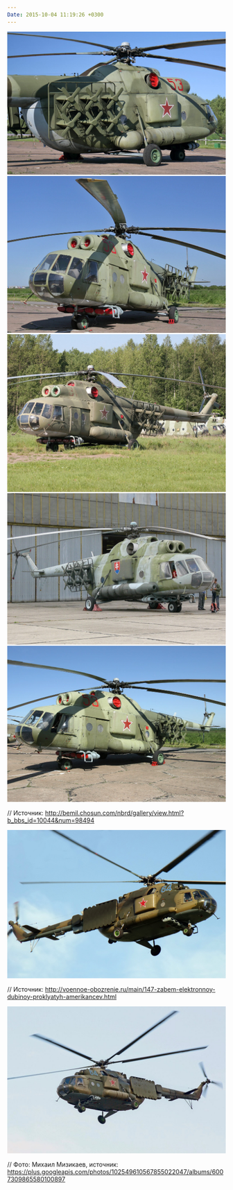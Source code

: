 ```yaml
---
Date: 2015-10-04 11:19:26 +0300
---
```


![](Mi-8PPA-Hip-K-01.jpg)
![](Mi-8PPA-Hip-K-02.jpg)
![](Mi-8PPA-Hip-K-03.jpg)
![](Mi-8PPA-Hip-K-04.jpg)
![](Mi-8PPA-Hip-K-05.jpg)

// Источник: http://bemil.chosun.com/nbrd/gallery/view.html?b_bbs_id=10044&num=98494

![](Mi-8PPA-Hip-K-06.jpg)

// Источник: http://voennoe-obozrenie.ru/main/147-zabem-elektronnoy-dubinoy-proklyatyh-amerikancev.html

![](Mi-8PPA-Hip-K-07.jpg)

// Фото: Михаил Мизикаев, источник: https://plus.googleapis.com/photos/102549610567855022047/albums/6007309865580100897

